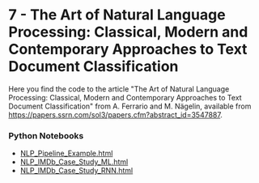 # 7 - The Art of Natural Language Processing: Classical, Modern and Contemporary Approaches to Text Document Classification

Here you find the code to the article "The Art of Natural Language Processing: Classical, Modern and Contemporary Approaches to Text Document Classification" from A. Ferrario and M. Nägelin, available from https://papers.ssrn.com/sol3/papers.cfm?abstract_id=3547887.

### Python Notebooks
- [NLP_Pipeline_Example.html](https://htmlpreview.github.io/?https://github.com/JSchelldorfer/ActuarialDataScience/blob/master/7%20-%20The%20Art%20of%20Natural%20Language%20Processing/NLP_Pipeline_Example.html)
- [NLP_IMDb_Case_Study_ML.html](https://htmlpreview.github.io/?https://github.com/JSchelldorfer/ActuarialDataScience/blob/master/7%20-%20The%20Art%20of%20Natural%20Language%20Processing/NLP_IMDb_Case_Study_ML.html)
- [NLP_IMDb_Case_Study_RNN.html](https://htmlpreview.github.io/?https://github.com/JSchelldorfer/ActuarialDataScience/blob/master/7%20-%20The%20Art%20of%20Natural%20Language%20Processing/NLP_IMDb_Case_Study_RNN.html)
